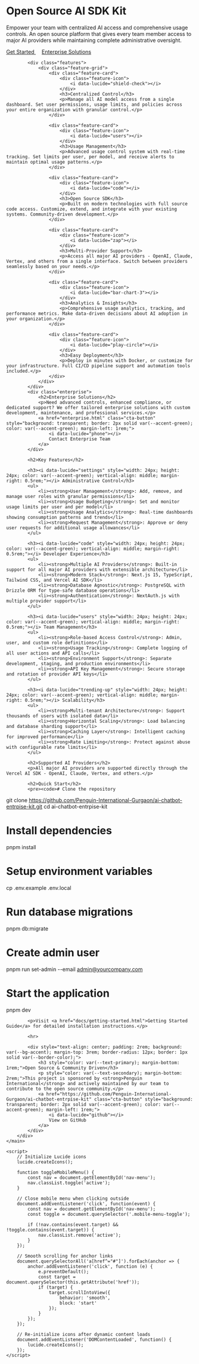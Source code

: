 <html lang="en">
<head>
    <meta charset="UTF-8">
    <meta name="viewport" content="width=device-width, initial-scale=1.0">
    <title>Enterprise AI Chatbot Platform - Open Source AI SDK Kit</title>
    <meta name="description" content="Open source AI SDK kit for centralized usage control and team management">
    <link rel="preconnect" href="https://fonts.googleapis.com">
    <link rel="preconnect" href="https://fonts.gstatic.com" crossorigin>
    <link href="https://fonts.googleapis.com/css2?family=Inter:wght@300;400;500;600;700;800&display=swap" rel="stylesheet">
    <script src="https://unpkg.com/lucide@latest/dist/umd/lucide.js"></script>
    <link rel="stylesheet" href="assets/css/style.css">
</head>
<body>
    <main class="main-content">
        <div class="content-wrapper">
            <div class="hero">
                <h1>Open Source AI SDK Kit</h1>
                <p>Empower your team with centralized AI access and comprehensive usage controls. An open source platform that gives every team member access to major AI providers while maintaining complete administrative oversight.</p>
                <a href="docs/getting-started.html" class="cta-button">
                    <i data-lucide="rocket"></i>
                    Get Started
                </a>
                <a href="enterprise.html" class="cta-button" style="background: transparent; border: 2px solid var(--accent-green); color: var(--accent-green); margin-left: 1rem;">
                    <i data-lucide="building-2"></i>
                    Enterprise Solutions
                </a>
            </div>

            <div class="features">
                <div class="feature-grid">
                    <div class="feature-card">
                        <div class="feature-icon">
                            <i data-lucide="shield-check"></i>
                        </div>
                        <h3>Centralized Control</h3>
                        <p>Manage all AI model access from a single dashboard. Set user permissions, usage limits, and policies across your entire organization with granular control.</p>
                    </div>

                    <div class="feature-card">
                        <div class="feature-icon">
                            <i data-lucide="users"></i>
                        </div>
                        <h3>Usage Management</h3>
                        <p>Advanced usage control system with real-time tracking. Set limits per user, per model, and receive alerts to maintain optimal usage patterns.</p>
                    </div>

                    <div class="feature-card">
                        <div class="feature-icon">
                            <i data-lucide="code"></i>
                        </div>
                        <h3>Open Source SDK</h3>
                        <p>Built on modern technologies with full source code access. Customize, extend, and integrate with your existing systems. Community-driven development.</p>
                    </div>

                    <div class="feature-card">
                        <div class="feature-icon">
                            <i data-lucide="zap"></i>
                        </div>
                        <h3>Multi-Provider Support</h3>
                        <p>Access all major AI providers - OpenAI, Claude, Vertex, and others from a single interface. Switch between providers seamlessly based on your needs.</p>
                    </div>

                    <div class="feature-card">
                        <div class="feature-icon">
                            <i data-lucide="bar-chart-3"></i>
                        </div>
                        <h3>Analytics & Insights</h3>
                        <p>Comprehensive usage analytics, tracking, and performance metrics. Make data-driven decisions about AI adoption in your organization.</p>
                    </div>

                    <div class="feature-card">
                        <div class="feature-icon">
                            <i data-lucide="play-circle"></i>
                        </div>
                        <h3>Easy Deployment</h3>
                        <p>Deploy in minutes with Docker, or customize for your infrastructure. Full CI/CD pipeline support and automation tools included.</p>
                    </div>
                </div>
            </div>
            <div class="enterprise">
                <h2>Enterprise Solutions</h2>
                <p>Need advanced controls, enhanced compliance, or dedicated support? We offer tailored enterprise solutions with custom development, maintenance, and professional services.</p>
                <a href="enterprise.html" class="cta-button" style="background: transparent; border: 2px solid var(--accent-green); color: var(--accent-green); margin-left: 1rem;">
                    <i data-lucide="phone"></i>
                    Contact Enterprise Team
                </a>
            </div>

            <h2>Key Features</h2>

            <h3><i data-lucide="settings" style="width: 24px; height: 24px; color: var(--accent-green); vertical-align: middle; margin-right: 0.5rem;"></i> Administrative Control</h3>
            <ul>
                <li><strong>User Management</strong>: Add, remove, and manage user roles with granular permissions</li>
                <li><strong>Usage Budgeting</strong>: Set and monitor usage limits per user and per model</li>
                <li><strong>Usage Analytics</strong>: Real-time dashboards showing consumption patterns and trends</li>
                <li><strong>Request Management</strong>: Approve or deny user requests for additional usage allowances</li>
            </ul>

            <h3><i data-lucide="code" style="width: 24px; height: 24px; color: var(--accent-green); vertical-align: middle; margin-right: 0.5rem;"></i> Developer Experience</h3>
            <ul>
                <li><strong>Multiple AI Providers</strong>: Built-in support for all major AI providers with extensible architecture</li>
                <li><strong>Modern Stack</strong>: Next.js 15, TypeScript, Tailwind CSS, and Vercel AI SDK</li>
                <li><strong>Database Agnostic</strong>: PostgreSQL with Drizzle ORM for type-safe database operations</li>
                <li><strong>Authentication</strong>: NextAuth.js with multiple provider support</li>
            </ul>

            <h3><i data-lucide="users" style="width: 24px; height: 24px; color: var(--accent-green); vertical-align: middle; margin-right: 0.5rem;"></i> Team Management</h3>
            <ul>
                <li><strong>Role-based Access Control</strong>: Admin, user, and custom role definitions</li>
                <li><strong>Usage Tracking</strong>: Complete logging of all user actions and API calls</li>
                <li><strong>Environment Support</strong>: Separate development, staging, and production environments</li>
                <li><strong>API Key Management</strong>: Secure storage and rotation of provider API keys</li>
            </ul>

            <h3><i data-lucide="trending-up" style="width: 24px; height: 24px; color: var(--accent-green); vertical-align: middle; margin-right: 0.5rem;"></i> Scalability</h3>
            <ul>
                <li><strong>Multi-tenant Architecture</strong>: Support thousands of users with isolated data</li>
                <li><strong>Horizontal Scaling</strong>: Load balancing and database sharding support</li>
                <li><strong>Caching Layer</strong>: Intelligent caching for improved performance</li>
                <li><strong>Rate Limiting</strong>: Protect against abuse with configurable rate limits</li>
            </ul>

            <h2>Supported AI Providers</h2>
            <p>All major AI providers are supported directly through the Vercel AI SDK - OpenAI, Claude, Vertex, and others.</p>

            <h2>Quick Start</h2>
            <pre><code># Clone the repository

git clone https://github.com/Penguin-International-Gurgaon/ai-chatbot-entrpise-kit.git
cd ai-chatbot-entrpise-kit

# Install dependencies

pnpm install

# Setup environment variables

cp .env.example .env.local

# Run database migrations

pnpm db:migrate

# Create admin user

pnpm run set-admin --email admin@yourcompany.com

# Start the application

pnpm dev</code></pre>

            <p>Visit <a href="docs/getting-started.html">Getting Started Guide</a> for detailed installation instructions.</p>

            <hr>

            <div style="text-align: center; padding: 2rem; background: var(--bg-accent); margin-top: 3rem; border-radius: 12px; border: 1px solid var(--border-color);">
                <h3 style="color: var(--text-primary); margin-bottom: 1rem;">Open Source & Community Driven</h3>
                <p style="color: var(--text-secondary); margin-bottom: 2rem;">This project is sponsored by <strong>Penguin International</strong> and actively maintained by our team to contribute to the open source community.</p>
                <a href="https://github.com/Penguin-International-Gurgaon/ai-chatbot-entrpise-kit" class="cta-button" style="background: transparent; border: 2px solid var(--accent-green); color: var(--accent-green); margin-left: 1rem;">
                    <i data-lucide="github"></i>
                    View on GitHub
                </a>
            </div>
        </div>
    </main>

    <script>
        // Initialize Lucide icons
        lucide.createIcons();

        function toggleMobileMenu() {
            const nav = document.getElementById('nav-menu');
            nav.classList.toggle('active');
        }

        // Close mobile menu when clicking outside
        document.addEventListener('click', function(event) {
            const nav = document.getElementById('nav-menu');
            const toggle = document.querySelector('.mobile-menu-toggle');

            if (!nav.contains(event.target) && !toggle.contains(event.target)) {
                nav.classList.remove('active');
            }
        });

        // Smooth scrolling for anchor links
        document.querySelectorAll('a[href^="#"]').forEach(anchor => {
            anchor.addEventListener('click', function (e) {
                e.preventDefault();
                const target = document.querySelector(this.getAttribute('href'));
                if (target) {
                    target.scrollIntoView({
                        behavior: 'smooth',
                        block: 'start'
                    });
                }
            });
        });

        // Re-initialize icons after dynamic content loads
        document.addEventListener('DOMContentLoaded', function() {
            lucide.createIcons();
        });
    </script>

</body>
</html>

